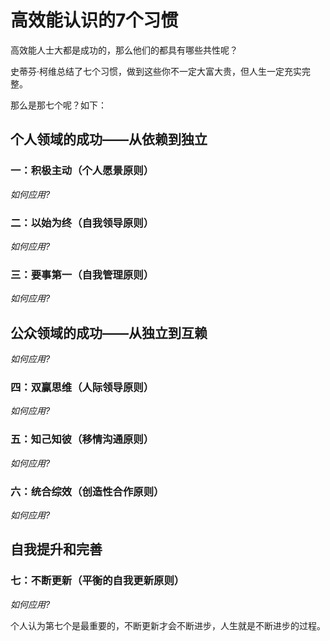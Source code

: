 # 高效能认识的7个习惯


高效能人士大都是成功的，那么他们的都具有哪些共性呢？

史蒂芬·柯维总结了七个习惯，做到这些你不一定大富大贵，但人生一定充实完整。

那么是那七个呢？如下：

## 个人领域的成功——从依赖到独立

### 一：积极主动（个人愿景原则）

*如何应用?*

### 二：以始为终（自我领导原则）

*如何应用?*

### 三：要事第一（自我管理原则）

*如何应用?*

## 公众领域的成功——从独立到互赖

*如何应用?*

### 四：双赢思维（人际领导原则）

*如何应用?*

### 五：知己知彼（移情沟通原则）

*如何应用?*

### 六：统合综效（创造性合作原则）

*如何应用?*

## 自我提升和完善

### 七：不断更新（平衡的自我更新原则）

*如何应用?*

个人认为第七个是最重要的，不断更新才会不断进步，人生就是不断进步的过程。